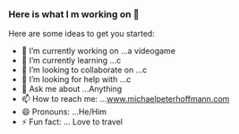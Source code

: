 ### Here is what I m working on 👋

Here are some ideas to get you started:

- 🔭 I’m currently working on ...a videogame
- 🌱 I’m currently learning ...c
- 👯 I’m looking to collaborate on ...c
- 🤔 I’m looking for help with ...c
- 💬 Ask me about ...Anything
- 📫 How to reach me: ...www.michaelpeterhoffmann.com
- 😄 Pronouns: ...He/Him
- ⚡ Fun fact: ... Love to travel 

